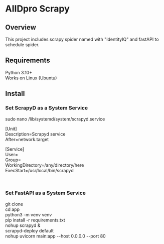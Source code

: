 # AIIDpro Scrapy
## Overview
This project includes scrapy spider named with "IdentityIQ" and fastAPI to schedule spider.
## Requirements
Python 3.10+
<br>
Works on Linux (Ubuntu)
## Install
### Set ScrapyD as a System Service
sudo nano /lib/systemd/system/scrapyd.service

<p>
  [Unit]<br>
  Description=Scrapyd service<br>
  After=network.target<br>

  [Service]<br>
  User=<Your-User><br>
  Group=<USER-GROUP><br>
  WorkingDirectory=/any/directory/here<br>
  ExecStart=/usr/local/bin/scrapyd<br>
</p>
<br>

### Set FastAPI as a System Service
git clone
<br>
cd app
<br>
python3 -m venv venv
<br>
pip install -r requirements.txt
<br>
nohup scrapyd &
<br>
scrapyd-deploy default
<br>
nohup uvicorn main:app --host 0.0.0.0 --port 80
